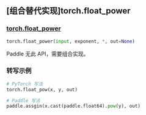 ## [组合替代实现]torch.float_power

### [torch.float_power](https://pytorch.org/docs/stable/generated/torch.float_power.html#torch-float-power)

```python
torch.float_power(input, exponent, *, out=None)
```

Paddle 无此 API，需要组合实现。

### 转写示例

```python
# PyTorch 写法
torch.float_pow(x, y, out)

# Paddle 写法
paddle.assgin(x.cast(paddle.float64).pow(y), out)
```
